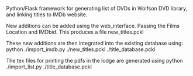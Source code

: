 Python/Flask framework for generating list of DVDs in Wolfson
DVD library, and linking titles to IMDb website.

New additions can be added using the web_interface. Passing the Films
Location and IMDbid. This produces a file new_titles.pckl

These new additions are then integrated into the
existing database using:
  python ./import_imdb.py ./new_titles.pckl ./title_database.pckl

The tex files for printing the pdfs in the lodge are generated using
  python ./import_list.py ./title_database.pckl 
